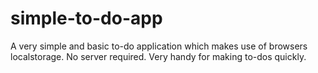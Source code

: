 # simple-to-do-app
A very simple and basic to-do application which makes use of browsers localstorage. No server required. Very handy for making to-dos quickly.
